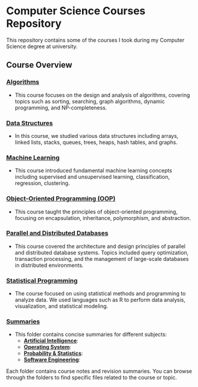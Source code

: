 # Computer Science Courses Repository

This repository contains some of the courses I took during my Computer Science degree at university. 

## Course Overview

### [Algorithms](./Algorithms)
   - This course focuses on the design and analysis of algorithms, covering topics such as sorting, searching, graph algorithms, dynamic programming, and NP-completeness. 
   
### [Data Structures](./Data_Structure)
   - In this course, we studied various data structures including arrays, linked lists, stacks, queues, trees, heaps, hash tables, and graphs. 
   
### [Machine Learning](./Machine%20Learning)
   - This course introduced fundamental machine learning concepts including supervised and unsupervised learning, classification, regression, clustering.
   
### [Object-Oriented Programming (OOP)](./OOP)
   - This course taught the principles of object-oriented programming, focusing on encapsulation, inheritance, polymorphism, and abstraction. 
   
### [Parallel and Distributed Databases](./Parallel_Distributed_Databases)
   - This course covered the architecture and design principles of parallel and distributed database systems. Topics included query optimization, transaction processing, and the management of large-scale databases in distributed environments.
   
### [Statistical Programming](./Statistical%20Programming)
   - The course focused on using statistical methods and programming to analyze data. We used languages such as R to perform data analysis, visualization, and statistical modeling.
   
### [Summaries](./Summaries)
   - This folder contains concise summaries for different subjects:
     - **[Artificial Intelligence](./Summaries/Artificial_Intelligence)**: 
     - **[Operating System](./Summaries/Operating_System)**: 
     - **[Probability & Statistics](./Summaries/Probability&Statistics)**: 
     - **[Software Engineering](./Summaries/Software_Engineering)**: 


Each folder contains course notes and revision summaries. You can browse through the folders to find specific files related to the course or topic.
